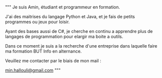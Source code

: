 """
Je suis Amin, étudiant et programmeur en formation.

J'ai des maitrises du langage Python et Java, et je fais de petits programmes ou jeux pour loisir.

Ayant des bases aussi de C#, je cherche en continu a apprendre plus de langages de programmation pour elargir ma boite a outils.

Dans ce moment je suis a la recherche d'une entreprise dans laquelle faire ma formation BUT Info en alternance.

Veuillez me contacter par le biais de mon mail :

  min.hallouli@gmail.com
"""
